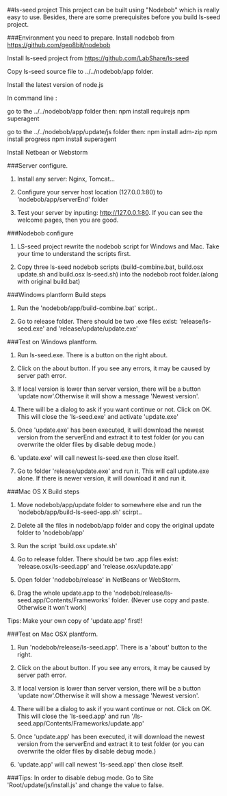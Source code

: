 ##ls-seed project
This project can be built using "Nodebob" which is really easy to use.
Besides, there are some prerequisites before you build ls-seed project. 


###Environment you need to prepare.
Install nodebob from https://github.com/geo8bit/nodebob

Install ls-seed project from https://github.com/LabShare/ls-seed

Copy ls-seed source file to ../../nodebob/app folder.

Install the latest version of node.js

In command line :

go to the ../../nodebob/app folder then:
npm install requirejs
npm superagent

go to the ../../nodebob/app/update/js folder then:
npm install adm-zip
npm install progress
npm install superagent

Install Netbean or Webstorm

###Server configure.
1) Install any server: Nginx, Tomcat...

2) Configure your server host location (127.0.0.1:80) to 'nodebob/app/serverEnd' folder

3) Test your server by inputing: http://127.0.0.1:80. If you can see the welcome pages, then you are good.

###Nodebob configure
1) LS-seed project rewrite the nodebob script for Windows and Mac. Take your time to understand the scripts first.

2) Copy three ls-seed nodebob scripts (build-combine.bat, build.osx update.sh and build.osx ls-seed.sh) into the nodebob root folder.(along with original build.bat)

###Windows plantform Build steps
1) Run the 'nodebob/app/build-combine.bat' script..

2) Go to release folder. There should be two .exe files exist: 'release/ls-seed.exe' and 'release/update/update.exe'

###Test on Windows plantform.
1) Run ls-seed.exe. There is a button on the right about.

2) Click on the about button. If you see any errors, it may be caused by server path error.

3) If local version is lower than server version, there will be a button 'update now'.Otherwise it will show a message 'Newest version'.

4) There will be a dialog to ask if you want continue or not. Click on OK. This will close the 'ls-seed.exe' and activate 'update.exe'

5) Once 'update.exe' has been executed, it will download the newest version from the serverEnd and extract it to test folder
(or you can overwrite the older files by disable debug mode.)

6) 'update.exe' will call newest ls-seed.exe then close itself.

7) Go to folder 'release/update.exe' and run it. This will call update.exe alone. If there is newer version, it will download it and run it.

###Mac OS X Build steps
1) Move nodebob/app/update folder to somewhere else and run the 'nodebob/app/build-ls-seed-app.sh' scirpt..

2) Delete all the files in nodebob/app folder and copy the original update folder to 'nodebob/app'

3) Run the script 'build.osx update.sh'

2) Go to release folder. There should be two .app files exist: 'release.osx/ls-seed.app' and 'release.osx/update.app'

3) Open folder 'nodebob/release' in NetBeans or WebStorm.

4) Drag the whole update.app to the 'nodebob/release/ls-seed.app/Contents/Frameworks' folder.
(Never use copy and paste. Otherwise it won't work)

Tips: Make your own copy of 'update.app' first!!

###Test on Mac OSX plantform.
1) Run 'nodebob/release/ls-seed.app'. There is a 'about' button to the right.

2) Click on the about button. If you see any errors, it may be caused by server path error.

3) If local version is lower than server version, there will be a button 'update now'.Otherwise it will show a message 'Newest version'.

4) There will be a dialog to ask if you want continue or not. Click on OK. This will close the 'ls-seed.app' and run '/ls-seed.app/Contents/Frameworks/update.app'

5) Once 'update.app' has been executed, it will download the newest version from the serverEnd and extract it to test folder
(or you can overwrite the older files by disable debug mode.)

6) 'update.app' will call newest 'ls-seed.app' then close itself.

###Tips: In order to disable debug mode. Go to Site 'Root/update/js/install.js' and change the value to false.